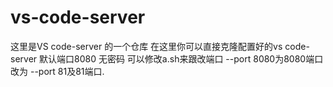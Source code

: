 # vs-code-server
这里是VS code-server 的一个仓库
在这里你可以直接克隆配置好的vs code-server
默认端口8080 无密码
可以修改a.sh来跟改端口    --port 8080为8080端口  改为 --port 81及81端口.
